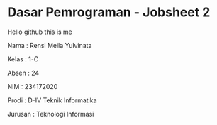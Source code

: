 # Dasar Pemrograman - Jobsheet 2

Hello github this is me

Nama    : Rensi Meila Yulvinata

Kelas   : 1-C

Absen   : 24

NIM     : 234172020

Prodi   : D-IV Teknik Informatika

Jurusan : Teknologi Informasi
